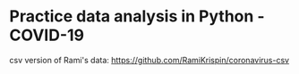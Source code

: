 # Practice data analysis in Python - COVID-19

csv version of Rami's data:
https://github.com/RamiKrispin/coronavirus-csv
